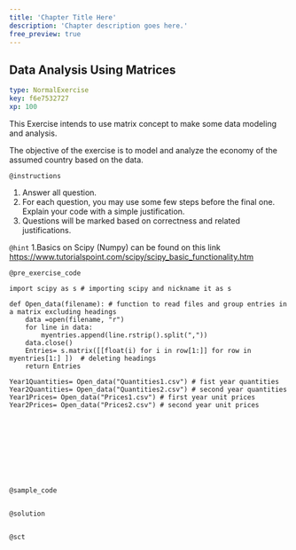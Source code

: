 ```yaml
---
title: 'Chapter Title Here'
description: 'Chapter description goes here.'
free_preview: true
---
```


## Data Analysis Using Matrices

```yaml
type: NormalExercise
key: f6e7532727
xp: 100
```

This Exercise intends to use matrix concept to make some data modeling and  analysis.

The objective of the exercise is to model and analyze the economy of the assumed country
based on the data.









`@instructions`
1.  Answer all question.
3. For each question, you may use some few steps before the final one. Explain your code with a simple justification.
2. Questions will be marked based on correctness and related justifications.

`@hint`
1.Basics on Scipy (Numpy) can be found  on this link https://www.tutorialspoint.com/scipy/scipy_basic_functionality.htm

`@pre_exercise_code`
```{python}
import scipy as s # importing scipy and nickname it as s

def Open_data(filename): # function to read files and group entries in a matrix excluding headings
    data =open(filename, "r") 
    for line in data:
        myentries.append(line.rstrip().split(","))
    data.close()
    Entries= s.matrix([[float(i) for i in row[1:]] for row in myentries[1:] ])  # deleting headings
    return Entries

Year1Quantities= Open_data("Quantities1.csv") # fist year quantities
Year2Quantities= Open_data("Quantities2.csv") # second year quantities
Year1Prices= Open_data("Prices1.csv") # first year unit prices
Year2Prices= Open_data("Prices2.csv") # second year unit prices










```

`@sample_code`
```{python}

```

`@solution`
```{python}

```

`@sct`
```{python}

```
